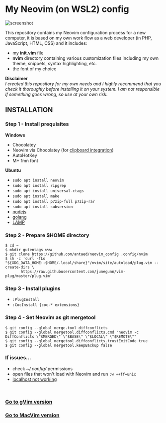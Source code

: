 # My Neovim (on WSL2) config

![screenshot](https://repository-images.githubusercontent.com/221780628/b6f09b00-0940-11ea-9447-f21ae15e3c42)

This repository contains my Neovim configuration process for a new computer, it is based on my own work flow as a web developer (in PHP, JavaScript, HTML, CSS) and it includes:

* my **init.vim** file
* **nvim** directory containing various customization files including my own theme, snippets, syntax highlighting, etc.
* the font of my choice

**Disclaimer**\
*I created this repository for my own needs and I highly recommend that you check it thoroughly before installing it on your system. I am not responsible if something goes wrong, so use at your own risk.*


## INSTALLATION

### Step 1 - Install prequisites

**Windows**
* Chocolatey
* Neovim via Chocolatey (for [clipboard integration](https://github.com/neovim/neovim/wiki/FAQ#where-should-i-put-my-config-vimrc))
* AutoHotKey
* M+ 1mn font

**Ubuntu**
* `sudo apt install neovim`
* `sudo apt install ripgrep`
* `sudo apt install universal-ctags`
* `sudo apt install make`
* `sudo apt install p7zip-full p7zip-rar`
* `sudo apt install subversion`
* [nodejs](https://docs.microsoft.com/en-us/windows/nodejs/setup-on-wsl2)
* [golang](https://github.com/golang/go/wiki/Ubuntu)
* [LAMP](https://www.linuxbabe.com/ubuntu/install-lamp-stack-ubuntu-20-04-server-desktop)


### Step 2 - Prepare $HOME directory

```
$ cd ~
$ mkdir gutentags www
$ git clone https://github.com/antaed/neovim_config .config/nvim
$ sh -c 'curl -fLo "${XDG_DATA_HOME:-$HOME/.local/share}"/nvim/site/autoload/plug.vim --create-dirs \
       https://raw.githubusercontent.com/junegunn/vim-plug/master/plug.vim'
```

### Step 3 - Install plugins

* `:PlugInstall`
* `:CocInstall {coc-* extensions}`


### Step 4 - Set Neovim as git mergetool

```
$ git config --global merge.tool diffconflicts
$ git config --global mergetool.diffconflicts.cmd "neovim -c DiffConflicts \"$MERGED\" \"$BASE\" \"$LOCAL\" \"$REMOTE\""
$ git config --global mergetool.diffconflicts.trustExitCode true
$ git config --global mergetool.keepBackup false
```

### If issues...

* check *~/.config/* permissions
* open files that won't load with Neovim and run `:w ++ff=unix`
* [localhost not working](https://www.bleepingcomputer.com/news/security/wsl2-now-supports-localhost-connections-from-windows-10-apps/)

<br/>

### [Go to gVim version](https://github.com/antaed/gvim_config)
### [Go to MacVim version](https://github.com/antaed/macvim_config)

